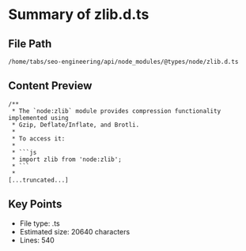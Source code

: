 # Summary of zlib.d.ts
  
## File Path
`/home/tabs/seo-engineering/api/node_modules/@types/node/zlib.d.ts`

## Content Preview
```
/**
 * The `node:zlib` module provides compression functionality implemented using
 * Gzip, Deflate/Inflate, and Brotli.
 *
 * To access it:
 *
 * ```js
 * import zlib from 'node:zlib';
 * ```
 *
[...truncated...]
```

## Key Points
- File type: .ts
- Estimated size: 20640 characters
- Lines: 540
